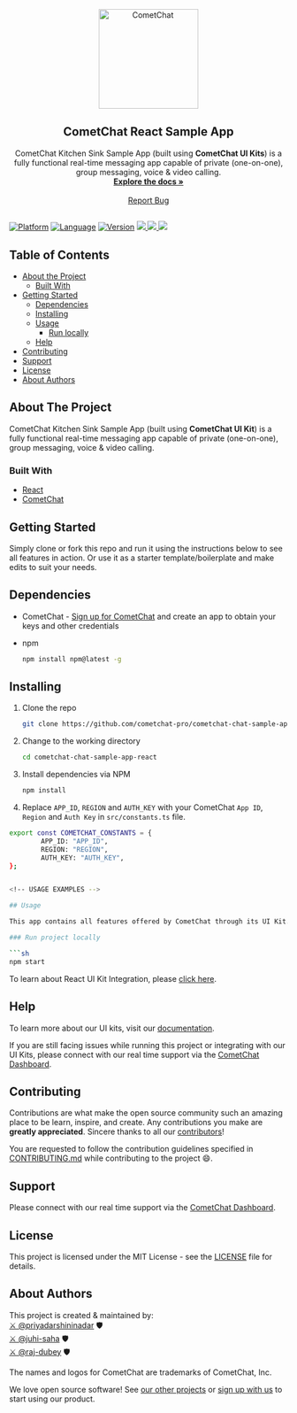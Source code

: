 <!-- PROJECT LOGO -->
<div align ="center">
    <img alt="CometChat" src="https://avatars2.githubusercontent.com/u/45484907?s=200&v=4" width="180" height="180" alt="CometChat" />
</div>    
<h2 align ="center">CometChat React Sample App</h3>
<p align ="center">
  CometChat Kitchen Sink Sample App (built using <b>CometChat UI Kits</b>) is a fully functional real-time messaging app capable of private (one-on-one), group messaging, voice & video calling.
  <br />
  <a href="https://www.cometchat.com/docs/v4/react-uikit/overview"><strong>Explore the docs »</strong></a>
  <br />
  <br />
  <a href="https://github.com/cometchat-pro/cometchat-chat-sample-app-react/issues">Report Bug</a>
</p>

##

[![Platform](https://img.shields.io/badge/Platform-React-blue?logo=react&color=%235fd3f3)](#) [![Language](https://img.shields.io/badge/Language-Typescript-blue?logo=typescript&color=%232f74c0)](#)
[![Version](https://img.shields.io/badge/Version-4-blue?color=red)](#)
<a href="https://github.com/cometchat-pro/cometchat-chat-sample-app-react/releases/" alt="Releases">
<img src="https://img.shields.io/github/v/release/cometchat-pro/cometchat-chat-sample-app-react?label=Release&color=brightgreen" />
</a>
<a href="https://github.com/cometchat-pro/javascript-react-chat-ui-kit/stargazers">
<img src="https://img.shields.io/github/stars/cometchat-pro/javascript-react-chat-ui-kit?style=social" />
</a>
<a href="https://twitter.com/CometChat">
<img src="https://img.shields.io/twitter/follow/CometChat?label=CometChat&style=social" />
</a>

<!-- TABLE OF CONTENTS -->

## Table of Contents

- [About the Project](#about-the-project)
  - [Built With](#built-with)
- [Getting Started](#getting-started)
  - [Dependencies](#dependencies)
  - [Installing](#installing)
  - [Usage](#usage)
    - [Run locally](#run-project-locally)
  - [Help](#help)
- [Contributing](#contributing)
- [Support](#support)
- [License](#license)
- [About Authors](#about-authors)

<!-- ABOUT THE PROJECT -->

## About The Project

CometChat Kitchen Sink Sample App (built using **CometChat UI Kit**) is a fully functional real-time messaging app capable of private (one-on-one), group messaging, voice & video calling.

### Built With

- [React](https://react.dev)
- [CometChat](https://cometchat.com)

<!-- GETTING STARTED -->

## Getting Started

Simply clone or fork this repo and run it using the instructions below to see all features in action. Or use it as a starter template/boilerplate and make edits to suit your needs.

## Dependencies

- CometChat - [Sign up for CometChat](https://app.cometchat.com) and create an app to obtain your keys and other credentials

- npm

  ```sh
  npm install npm@latest -g
  ```

## Installing

1. Clone the repo

   ```sh
   git clone https://github.com/cometchat-pro/cometchat-chat-sample-app-react.git -b v4
   ```

2. Change to the working directory

   ```sh
   cd cometchat-chat-sample-app-react
   ```

3. Install dependencies via NPM

   ```sh
   npm install
   ```

4. Replace `APP_ID`, `REGION` and `AUTH_KEY` with your CometChat `App ID`, `Region` and `Auth Key` in `src/constants.ts` file.

```sh
export const COMETCHAT_CONSTANTS = {
		APP_ID: "APP_ID",
		REGION: "REGION",
		AUTH_KEY: "AUTH_KEY",
};


<!-- USAGE EXAMPLES -->

## Usage

This app contains all features offered by CometChat through its UI Kit. [Read more about the React UI Kit here.](https://www.cometchat.com/docs/v4/react-uikit/overview)

### Run project locally

```sh
npm start
```

To learn about React UI Kit Integration, please [click here](https://www.cometchat.com/docs/v4/react-uikit/integration).

## Help

To learn more about our UI kits, visit our [documentation](https://www.cometchat.com/docs/v4/react-uikit/overview).

If you are still facing issues while running this project or integrating with our UI Kits, please connect with our real time support via the [CometChat Dashboard](https://app.cometchat.com/).

<!-- CONTRIBUTING -->

## Contributing

Contributions are what make the open source community such an amazing place to be learn, inspire, and create. Any contributions you make are **greatly appreciated**. Sincere thanks to all our [contributors](https://github.com/cometchat-pro/cometchat-chat-sample-app-react/graphs/contributors)!

You are requested to follow the contribution guidelines specified in [CONTRIBUTING.md](./CONTRIBUTING.md) while contributing to the project :smile:.

## Support

Please connect with our real time support via the [CometChat Dashboard](https://app.cometchat.com/).

<!-- LICENSE -->

## License

This project is licensed under the MIT License - see the [LICENSE](./LICENSE) file for details.

## About Authors

This project is created & maintained by: <br/>
[⚔️ @priyadarshininadar](https://github.com/priyadarshininadar) 🛡 <br>
[⚔️ @juhi-saha](https://github.com/juhi-saha) 🛡 <br>
[⚔️ @raj-dubey](https://github.com/raj-dubey1) 🛡

The names and logos for CometChat are trademarks of CometChat, Inc.

We love open source software! See [our other projects](https://github.com/cometchat-pro) or [sign up with us](https://app.cometchat.com/signup) to start using our product.

